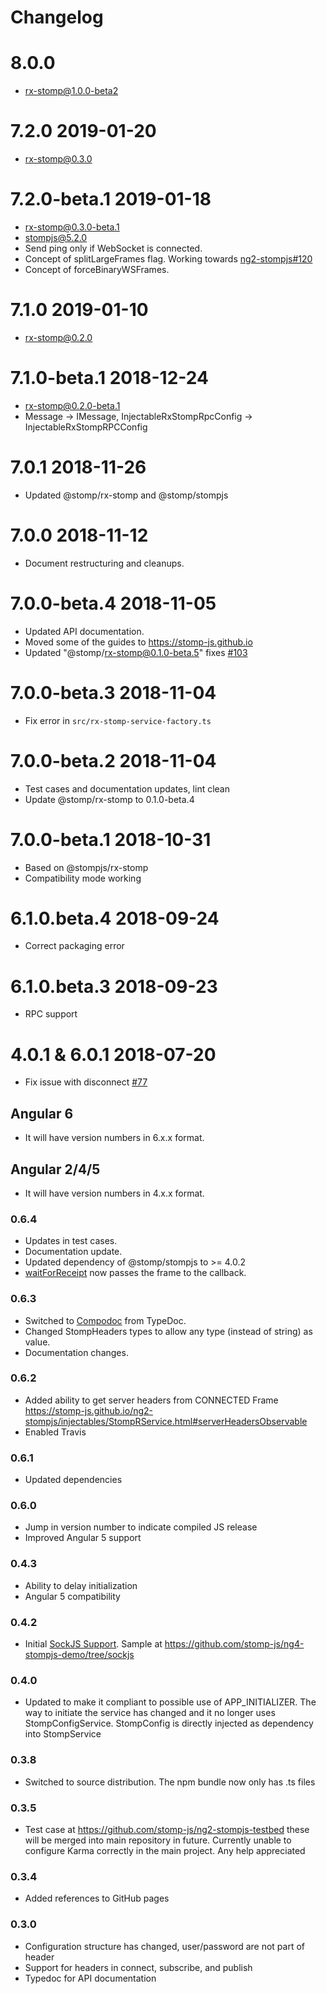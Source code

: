 # Changelog

# 8.0.0

- rx-stomp@1.0.0-beta2

# 7.2.0 2019-01-20

- rx-stomp@0.3.0

# 7.2.0-beta.1 2019-01-18

- rx-stomp@0.3.0-beta.1
- stompjs@5.2.0
- Send ping only if WebSocket is connected.
- Concept of splitLargeFrames flag.
  Working towards [ng2-stompjs#120](https://github.com/stomp-js/ng2-stompjs/issues/120)
- Concept of forceBinaryWSFrames.

# 7.1.0 2019-01-10

- rx-stomp@0.2.0

# 7.1.0-beta.1 2018-12-24

- rx-stomp@0.2.0-beta.1
- Message -> IMessage, InjectableRxStompRpcConfig -> InjectableRxStompRPCConfig

# 7.0.1 2018-11-26

- Updated @stomp/rx-stomp and @stomp/stompjs 

# 7.0.0 2018-11-12

- Document restructuring and cleanups.

# 7.0.0-beta.4 2018-11-05

- Updated API documentation.
- Moved some of the guides to https://stomp-js.github.io
- Updated "@stomp/rx-stomp@0.1.0-beta.5" fixes
  [#103](https://github.com/stomp-js/ng2-stompjs/issues/103)

# 7.0.0-beta.3 2018-11-04

- Fix error in `src/rx-stomp-service-factory.ts`

# 7.0.0-beta.2 2018-11-04

- Test cases and documentation updates, lint clean
- Update @stomp/rx-stomp to 0.1.0-beta.4

# 7.0.0-beta.1 2018-10-31

- Based on @stompjs/rx-stomp
- Compatibility mode working

# 6.1.0.beta.4 2018-09-24

- Correct packaging error

# 6.1.0.beta.3 2018-09-23

- RPC support

# 4.0.1 & 6.0.1 2018-07-20

- Fix issue with disconnect [#77](https://github.com/stomp-js/ng2-stompjs/issues/77)

## Angular 6

- It will have version numbers in 6.x.x format.

## Angular 2/4/5

- It will have version numbers in 4.x.x format.

### 0.6.4

- Updates in test cases.
- Documentation update.
- Updated dependency of @stomp/stompjs to >= 4.0.2
- [waitForReceipt](https://stomp-js.github.io/ng2-stompjs/injectables/StompRService.html#waitForReceipt) now passes the frame to the callback.

### 0.6.3

- Switched to [Compodoc](https://github.com/compodoc/compodoc) from TypeDoc.
- Changed StompHeaders types to allow any type (instead of string) as value.
- Documentation changes.

### 0.6.2

- Added ability to get server headers from CONNECTED Frame 
  https://stomp-js.github.io/ng2-stompjs/injectables/StompRService.html#serverHeadersObservable
- Enabled Travis

### 0.6.1

- Updated dependencies

### 0.6.0

- Jump in version number to indicate compiled JS release
- Improved Angular 5 support

### 0.4.3

- Ability to delay initialization
- Angular 5 compatibility

### 0.4.2

- Initial [SockJS Support](https://stomp-js.github.io/ng2-stompjs/additional-documentation/sock-js.html).
Sample at https://github.com/stomp-js/ng4-stompjs-demo/tree/sockjs

### 0.4.0

- Updated to make it compliant to possible use of APP_INITIALIZER. The way to initiate the service has changed and it no longer uses StompConfigService.
StompConfig is directly injected as dependency into StompService

### 0.3.8

- Switched to source distribution. The npm bundle now only has .ts files

### 0.3.5

- Test case at https://github.com/stomp-js/ng2-stompjs-testbed these
  will be merged into main repository in future. Currently unable
  to configure Karma correctly in the main project. Any help appreciated

### 0.3.4

- Added references to GitHub pages

### 0.3.0

- Configuration structure has changed, user/password are not part of header
- Support for headers in connect, subscribe, and publish
- Typedoc for API documentation

